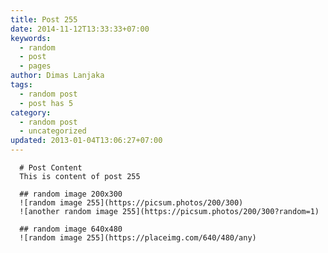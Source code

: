 ```yaml
---
title: Post 255
date: 2014-11-12T13:33:33+07:00
keywords:
  - random
  - post
  - pages
author: Dimas Lanjaka
tags:
  - random post
  - post has 5
category:
  - random post
  - uncategorized
updated: 2013-01-04T13:06:27+07:00
---
```


      # Post Content
      This is content of post 255

      ## random image 200x300
      ![random image 255](https://picsum.photos/200/300)
      ![another random image 255](https://picsum.photos/200/300?random=1)

      ## random image 640x480
      ![random image 255](https://placeimg.com/640/480/any)
      